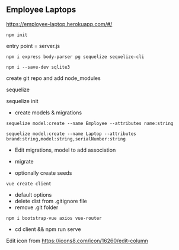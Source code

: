 ## Employee Laptops 

https://employee-laptop.herokuapp.com/#/

`npm init`

entry point = server.js

`npm i express body-parser pg sequelize sequelize-cli` 

`npm i --save-dev sqlite3`

create git repo and add node_modules

sequelize 

sequelize init

- create models & migrations 

`sequelize model:create --name Employee --attributes name:string`

`sequelize model:create --name Laptop --attributes brand:string,model:string,serialNumber:string`


- Edit migrations, model to add association 

- migrate

- optionally create seeds


`vue create client`
  - default options 
  - delete dist from .gitignore file 
  - remove .git folder 

`npm i bootstrap-vue axios vue-router`

  - cd client && npm run serve 


Edit icon from 
https://icons8.com/icon/16260/edit-column

